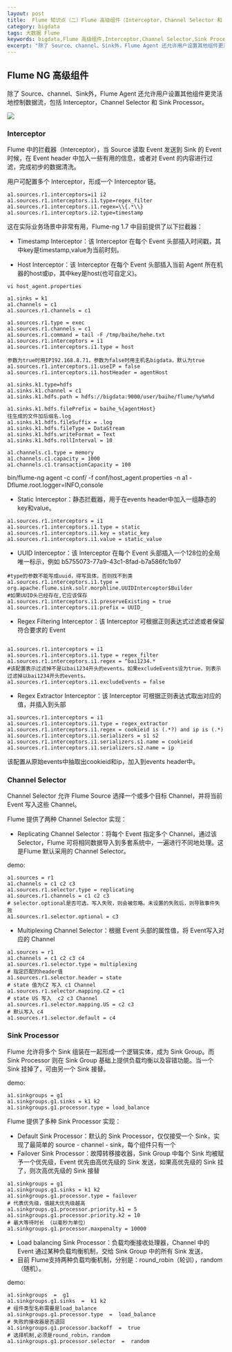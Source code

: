 ```yaml
---
layout: post
title:  Flume 知识点（二）Flume 高级组件（Interceptor，Channel Selector 和 Sink Processor）
category: bigdata 
tags: 大数据 Flume 
keywords: bigdata,Flume 高级组件,Interceptor,Channel Selector,Sink Processor
excerpt: "除了 Source、channel、Sink外，Flume Agent 还允许用户设置其他组件更灵活地控制数据流，包括 Interceptor，Channel Selector 和 Sink Processor。"
---
```


## Flume NG 高级组件

除了 Source、channel、Sink外，Flume Agent 还允许用户设置其他组件更灵活地控制数据流，包括 Interceptor，Channel Selector 和 Sink Processor。

![](https://static.studytime.xin/image/articles/spring-boottimg.jpeg)


### Interceptor

Flume 中的拦截器（Interceptor），当 Source 读取 Event 发送到 Sink 的 Event 时候，在 Event header 中加入一些有用的信息，或者对 Event 的内容进行过滤，完成初步的数据清洗。

用户可配置多个 Interceptor，形成一个 Interceptor 链。
```
a1.sources.r1.interceptors=i1 i2  
a1.sources.r1.interceptors.i1.type=regex_filter  
a1.sources.r1.interceptors.i1.regex=\\{.*\\}  
a1.sources.r1.interceptors.i2.type=timestamp
```

这在实际业务场景中非常有用，Flume-ng 1.7 中目前提供了以下拦截器：

- Timestamp Interceptor：该 Interceptor 在每个 Event 头部插入时间戳，其中key是timestamp,value为当前时刻。

- Host Interceptor：该 Interceptor 在每个 Event 头部插入当前 Agent 所在机器的host或ip，其中key是host(也可自定义)。

```
vi host_agent.properties

a1.sinks = k1
a1.channels = c1
a1.sources.r1.channels = c1

a1.sources.r1.type = exec
a1.sources.r1.channels = c1
a1.sources.r1.command = tail -F /tmp/baihe/hehe.txt
a1.sources.r1.interceptors = i1
a1.sources.r1.interceptors.i1.type = host

参数为true时用IP192.168.8.71，参数为false时用主机名bigdata，默认为true
a1.sources.r1.interceptors.i1.useIP = false
a1.sources.r1.interceptors.i1.hostHeader = agentHost
 
a1.sinks.k1.type=hdfs
a1.sinks.k1.channel = c1
a1.sinks.k1.hdfs.path = hdfs://bigdata:9000/user/baihe/flume/%y%m%d

a1.sinks.k1.hdfs.filePrefix = baihe_%{agentHost}
往生成的文件加后缀名.log
a1.sinks.k1.hdfs.fileSuffix = .log
a1.sinks.k1.hdfs.fileType = DataStream
a1.sinks.k1.hdfs.writeFormat = Text
a1.sinks.k1.hdfs.rollInterval = 10
 
a1.channels.c1.type = memory
a1.channels.c1.capacity = 1000
a1.channels.c1.transactionCapacity = 100
```

bin/flume-ng agent -c conf/ -f conf/host_agent.properties -n a1 -Dflume.root.logger=INFO,console

- Static Interceptor：静态拦截器，用于在events header中加入一组静态的key和value。
```
a1.sources.r1.interceptors = i1
a1.sources.r1.interceptors.i1.type = static
a1.sources.r1.interceptors.i1.key = static_key
a1.sources.r1.interceptors.i1.value = static_value

```

- UUID Interceptor：该 Interceptor 在每个 Event 头部插入一个128位的全局唯一标示，例如 b5755073-77a9-43c1-8fad-b7a586fc1b97

```
#type的参数不能写成uuid，得写具体，否则找不到类
a1.sources.r1.interceptors.i1.type = org.apache.flume.sink.solr.morphline.UUIDInterceptor$Builder
#如果UUID头已经存在,它应该保存
a1.sources.r1.interceptors.i1.preserveExisting = true
a1.sources.r1.interceptors.i1.prefix = UUID_
```

- Regex Filtering Interceptor：该 Interceptor 可根据正则表达式过滤或者保留符合要求的 Event
```

a1.sources.r1.interceptors = i1
a1.sources.r1.interceptors.i1.type = regex_filter
a1.sources.r1.interceptors.i1.regex = ^bai1234.*
#该配置表示过滤掉不是以bai1234开头的events。如果excludeEvents设为true，则表示过滤掉以bai1234开头的events。
a1.sources.r1.interceptors.i1.excludeEvents = false
```

- Regex Extractor Interceptor：该 Interceptor 可根据正则表达式取出对应的值，并插入到头部
```
a1.sources.r1.interceptors = i1
a1.sources.r1.interceptors.i1.type = regex_extractor
a1.sources.r1.interceptors.i1.regex = cookieid is (.*?) and ip is (.*)
a1.sources.r1.interceptors.i1.serializers = s1 s2
a1.sources.r1.interceptors.i1.serializers.s1.name = cookieid
a1.sources.r1.interceptors.i1.serializers.s2.name = ip
```

该配置从原始events中抽取出cookieid和ip，加入到events header中。

### Channel Selector

Channel Selector 允许 Flume Source 选择一个或多个目标 Channel，并将当前 Event 写入这些 Channel。

Flume 提供了两种 Channel Selector 实现：
- Replicating Channel Selector：将每个 Event 指定多个 Channel，通过该 Selector，Flume 可将相同数据导入到多套系统中，一遍进行不同地处理。这是Flume 默认采用的 Channel Selector。

demo:
```
a1.sources = r1
a1.channels = c1 c2 c3
a1.sources.r1.selector.type = replicating
a1.sources.r1.channels = c1 c2 c3
# selector.optional是否可选，写入失败，则会被忽略。未设置的失败后，则导致事件失败
a1.sources.r1.selector.optional = c3
```
- Multiplexing Channel Selector：根据 Event 头部的属性值，将 Event写入对应的 Channel

```
a1.sources = r1
a1.channels = c1 c2 c3 c4
a1.sources.r1.selector.type = multiplexing
# 指定匹配的header值
a1.sources.r1.selector.header = state
# state 值为CZ 写入 c1 Channel
a1.sources.r1.selector.mapping.CZ = c1
# state US 写入  c2 c3 Channel
a1.sources.r1.selector.mapping.US = c2 c3
# 默认写入 c4
a1.sources.r1.selector.default = c4
```

### Sink Processor
Flume 允许将多个 Sink 组装在一起形成一个逻辑实体，成为 Sink Group。而 Sink Processor 则在 Sink Group 基础上提供负载均衡以及容错功能。当一个 Sink 挂掉了，可由另一个 Sink 接替。

demo:

```
a1.sinkgroups = g1
a1.sinkgroups.g1.sinks = k1 k2
a1.sinkgroups.g1.processor.type = load_balance
```

Flume 提供了多种 Sink Processor 实现：
- Default Sink Processor：默认的 Sink Processor，仅仅接受一个 Sink，实现了最简单的 source - channel - sink，每个组件只有一个
- Failover Sink Processor：故障转移接收器，Sink Group 中每个 Sink 均被赋予一个优先级，Event 优先由高优先级的 Sink 发送，如果高优先级的 Sink 挂了，则次高优先级的 Sink 接替

```
a1.sinkgroups = g1
a1.sinkgroups.g1.sinks = k1 k2
a1.sinkgroups.g1.processor.type = failover
# 代表优先级，值越大优先级越高
a1.sinkgroups.g1.processor.priority.k1 = 5
a1.sinkgroups.g1.processor.priority.k2 = 10
# 最大等待时长 （以毫秒为单位）
a1.sinkgroups.g1.processor.maxpenalty = 10000
```

- Load balancing Sink Processor：负载均衡接收处理器，Channel 中的 Event 通过某种负载均衡机制，交给 Sink Group 中的所有 Sink 发送，
- 目前 Flume支持两种负载均衡机制，分别是：round_robin（轮训），random（随机）。

demo:
```
a1.sinkgroups  =  g1 
a1.sinkgroups.g1.sinks  =  k1 k2 
# 组件类型名称需要是load_balance
a1.sinkgroups.g1.processor.type  =  load_balance 
# 失败的接收器是否退回
a1.sinkgroups.g1.processor.backoff  =  true
# 选择机制,必须是round_robin，random
a1.sinkgroups.g1.processor.selector  =  random
```